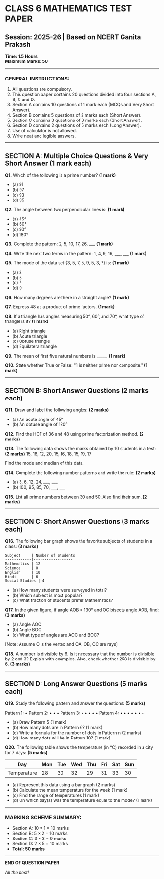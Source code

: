 # CLASS 6 MATHEMATICS TEST PAPER
## Session: 2025-26 | Based on NCERT Ganita Prakash

**Time: 1.5 Hours**  
**Maximum Marks: 50**

---

### GENERAL INSTRUCTIONS:
1. All questions are compulsory.
2. This question paper contains 20 questions divided into four sections A, B, C and D.
3. Section A contains 10 questions of 1 mark each (MCQs and Very Short Answer).
4. Section B contains 5 questions of 2 marks each (Short Answer).
5. Section C contains 3 questions of 3 marks each (Short Answer).
6. Section D contains 2 questions of 5 marks each (Long Answer).
7. Use of calculator is not allowed.
8. Write neat and legible answers.

---

## SECTION A: Multiple Choice Questions & Very Short Answer (1 mark each)

**Q1.** Which of the following is a prime number? **(1 mark)**
- (a) 91
- (b) 97
- (c) 93
- (d) 95

**Q2.** The angle between two perpendicular lines is: **(1 mark)**
- (a) 45°
- (b) 60°
- (c) 90°
- (d) 180°

**Q3.** Complete the pattern: 2, 5, 10, 17, 26, ___ **(1 mark)**

**Q4.** Write the next two terms in the pattern: 1, 4, 9, 16, ___, ___ **(1 mark)**

**Q5.** The mode of the data set {3, 5, 7, 5, 9, 5, 3, 7} is: **(1 mark)**
- (a) 3
- (b) 5
- (c) 7
- (d) 9

**Q6.** How many degrees are there in a straight angle? **(1 mark)**

**Q7.** Express 48 as a product of prime factors. **(1 mark)**

**Q8.** If a triangle has angles measuring 50°, 60°, and 70°, what type of triangle is it? **(1 mark)**
- (a) Right triangle
- (b) Acute triangle
- (c) Obtuse triangle
- (d) Equilateral triangle

**Q9.** The mean of first five natural numbers is _____. **(1 mark)**

**Q10.** State whether True or False: "1 is neither prime nor composite." **(1 mark)**

---

## SECTION B: Short Answer Questions (2 marks each)

**Q11.** Draw and label the following angles: **(2 marks)**
- (a) An acute angle of 45°
- (b) An obtuse angle of 120°

**Q12.** Find the HCF of 36 and 48 using prime factorization method. **(2 marks)**

**Q13.** The following data shows the marks obtained by 10 students in a test: **(2 marks)**
15, 18, 12, 20, 15, 16, 18, 15, 19, 17

Find the mode and median of this data.

**Q14.** Complete the following number patterns and write the rule: **(2 marks)**
- (a) 3, 6, 12, 24, ___, ___
- (b) 100, 95, 85, 70, ___, ___

**Q15.** List all prime numbers between 30 and 50. Also find their sum. **(2 marks)**

---

## SECTION C: Short Answer Questions (3 marks each)

**Q16.** The following bar graph shows the favorite subjects of students in a class: **(3 marks)**

```
Subject     | Number of Students
------------|------------------
Mathematics | 12
Science     | 8
English     | 10
Hindi       | 6
Social Studies | 4
```

- (a) How many students were surveyed in total?
- (b) Which subject is most popular?
- (c) What fraction of students prefer Mathematics?

**Q17.** In the given figure, if angle AOB = 130° and OC bisects angle AOB, find: **(3 marks)**
- (a) Angle AOC
- (b) Angle BOC
- (c) What type of angles are AOC and BOC?

[Note: Assume O is the vertex and OA, OB, OC are rays]

**Q18.** A number is divisible by 6. Is it necessary that the number is divisible by 2 and 3? Explain with examples. Also, check whether 258 is divisible by 6. **(3 marks)**

---

## SECTION D: Long Answer Questions (5 marks each)

**Q19.** Study the following pattern and answer the questions: **(5 marks)**

Pattern 1: • 
Pattern 2: • • •
Pattern 3: • • • • •
Pattern 4: • • • • • • •

- (a) Draw Pattern 5 (1 mark)
- (b) How many dots are in Pattern 6? (1 mark)
- (c) Write a formula for the number of dots in Pattern n (2 marks)
- (d) How many dots will be in Pattern 10? (1 mark)

**Q20.** The following table shows the temperature (in °C) recorded in a city for 7 days: **(5 marks)**

| Day | Mon | Tue | Wed | Thu | Fri | Sat | Sun |
|-----|-----|-----|-----|-----|-----|-----|-----|
| Temperature | 28 | 30 | 32 | 29 | 31 | 33 | 30 |

- (a) Represent this data using a bar graph (2 marks)
- (b) Calculate the mean temperature for the week (1 mark)
- (c) Find the range of temperatures (1 mark)
- (d) On which day(s) was the temperature equal to the mode? (1 mark)

---

### MARKING SCHEME SUMMARY:
- Section A: 10 × 1 = 10 marks
- Section B: 5 × 2 = 10 marks
- Section C: 3 × 3 = 9 marks
- Section D: 2 × 5 = 10 marks
- **Total: 50 marks**

---

**END OF QUESTION PAPER**

*All the best!*